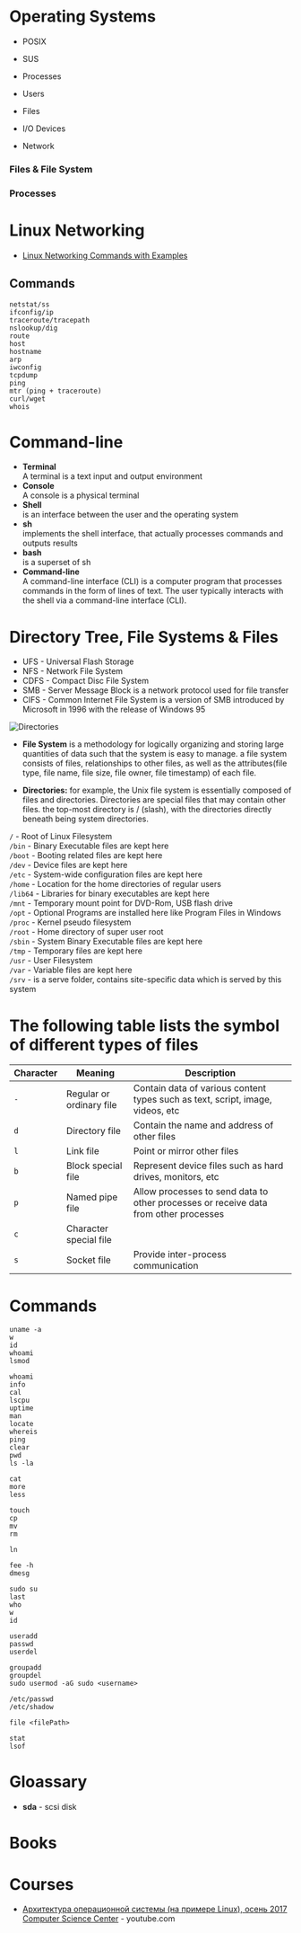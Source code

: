 # Operating Systems

- POSIX
- SUS

- Processes
- Users
- Files
- I/O Devices
- Network

### Files & File System
### Processes



# Linux Networking
- [Linux Networking Commands with Examples](https://mindmajix.com/linux-networking-commands-best-examples)

## Commands
```
netstat/ss 
ifconfig/ip       
traceroute/tracepath
nslookup/dig
route
host
hostname
arp
iwconfig
tcpdump
ping
mtr (ping + traceroute)
curl/wget
whois
```

# Command-line
- **Terminal** <br/>
A terminal is a text input and output environment
- **Console** <br/>
A console is a physical terminal 
- **Shell** <br/>
is an interface between the user and the operating system
- **sh** <br/>
implements the shell interface, that actually processes commands and outputs results
- **bash** <br/>
is a superset of sh
- **Command-line** <br/>
A command-line interface (CLI) is a computer program that processes commands in the form of lines of text. The user typically interacts with the shell via a command-line interface (CLI).

# Directory Tree, File Systems & Files

- UFS - Universal Flash Storage
- NFS - Network File System
- CDFS - Compact Disc File System
- SMB - Server Message Block is a network protocol used for file transfer
- CIFS - Common Internet File System is a version of SMB introduced by Microsoft in 1996 with the release of Windows 95

![Directories](https://user-images.githubusercontent.com/8178412/208289340-c7b752a7-a18c-44e1-ae55-696f97ba4907.png)


- **File System** is a methodology for logically organizing and storing large quantities of data such that the system is easy to manage. a file system consists of files, relationships to other files, as well as the attributes(file type, file name, file size, file owner, file timestamp) of each file.

- **Directories:** for example, the Unix file system is essentially composed of files and directories. Directories are special files that may contain other files. the top-most directory is / (slash), with the directories directly beneath being system directories.

`/` - Root of Linux Filesystem <br/>
`/bin` - Binary Executable files are kept here <br/>
`/boot` - Booting related files are kept here <br/>
`/dev` - Device files are kept here <br/>
`/etc` - System-wide configuration files are kept here <br/>
`/home` - Location for the home directories of regular users <br/>
`/lib64` - Libraries for binary executables are kept here <br/>
`/mnt` - Temporary mount point for DVD-Rom, USB flash drive <br/>
`/opt` - Optional Programs are installed here like Program Files in Windows <br/>
`/proc` - Kernel pseudo filesystem <br/>
`/root` - Home directory of super user root <br/>
`/sbin` - System Binary Executable files are kept here <br/>
`/tmp` - Temporary files are kept here <br/>
`/usr` - User Filesystem <br/>
`/var` - Variable files are kept here <br/>
`/srv` - is a serve folder, contains site-specific data which is served by this system <br/>

# The following table lists the symbol of different types of files

| Character |   Meaning | Description |
| - |   - | - |
| `-` | Regular or ordinary file | Contain data of various content types such as text, script, image, videos, etc |
| `d` | Directory file | Contain the name and address of other files |
| `l` | Link file | Point or mirror other files |
| `b` | Block special file | Represent device files such as hard drives, monitors, etc |
| `p` | Named pipe file | Allow processes to send data to other processes or receive data from other processes |
| `c` | Character special file |
| `s` | Socket file | Provide inter-process communication |

# Commands

```
uname -a
w
id
whoami
lsmod
```

```
whoami
info
cal
lscpu
uptime
man
locate
whereis
ping
clear
pwd
ls -la

cat
more
less

touch
cp
mv
rm

ln

fee -h
dmesg

sudo su
last
who
w
id

useradd
passwd
userdel

groupadd
groupdel
sudo usermod -aG sudo <username>

/etc/passwd
/etc/shadow

file <filePath>

stat
lsof
```

# Gloassary

- **sda** - scsi disk

# Books

# Courses
- [Архитектура операционной системы (на примере Linux), осень 2017 Computer Science Center](https://www.youtube.com/playlist?list=PLlb7e2G7aSpT4SMpYl6uVYi13k0k9CBiq) - youtube.com